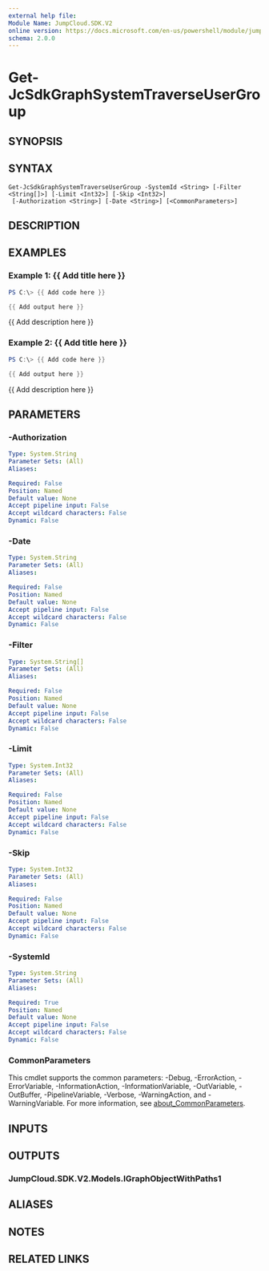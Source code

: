 ```yaml
---
external help file:
Module Name: JumpCloud.SDK.V2
online version: https://docs.microsoft.com/en-us/powershell/module/jumpcloud.sdk.v2/get-jcsdkgraphsystemtraverseusergroup
schema: 2.0.0
---
```


# Get-JcSdkGraphSystemTraverseUserGroup

## SYNOPSIS


## SYNTAX

```
Get-JcSdkGraphSystemTraverseUserGroup -SystemId <String> [-Filter <String[]>] [-Limit <Int32>] [-Skip <Int32>]
 [-Authorization <String>] [-Date <String>] [<CommonParameters>]
```

## DESCRIPTION


## EXAMPLES

### Example 1: {{ Add title here }}
```powershell
PS C:\> {{ Add code here }}

{{ Add output here }}
```

{{ Add description here }}

### Example 2: {{ Add title here }}
```powershell
PS C:\> {{ Add code here }}

{{ Add output here }}
```

{{ Add description here }}

## PARAMETERS

### -Authorization


```yaml
Type: System.String
Parameter Sets: (All)
Aliases:

Required: False
Position: Named
Default value: None
Accept pipeline input: False
Accept wildcard characters: False
Dynamic: False
```

### -Date


```yaml
Type: System.String
Parameter Sets: (All)
Aliases:

Required: False
Position: Named
Default value: None
Accept pipeline input: False
Accept wildcard characters: False
Dynamic: False
```

### -Filter


```yaml
Type: System.String[]
Parameter Sets: (All)
Aliases:

Required: False
Position: Named
Default value: None
Accept pipeline input: False
Accept wildcard characters: False
Dynamic: False
```

### -Limit


```yaml
Type: System.Int32
Parameter Sets: (All)
Aliases:

Required: False
Position: Named
Default value: None
Accept pipeline input: False
Accept wildcard characters: False
Dynamic: False
```

### -Skip


```yaml
Type: System.Int32
Parameter Sets: (All)
Aliases:

Required: False
Position: Named
Default value: None
Accept pipeline input: False
Accept wildcard characters: False
Dynamic: False
```

### -SystemId


```yaml
Type: System.String
Parameter Sets: (All)
Aliases:

Required: True
Position: Named
Default value: None
Accept pipeline input: False
Accept wildcard characters: False
Dynamic: False
```

### CommonParameters
This cmdlet supports the common parameters: -Debug, -ErrorAction, -ErrorVariable, -InformationAction, -InformationVariable, -OutVariable, -OutBuffer, -PipelineVariable, -Verbose, -WarningAction, and -WarningVariable. For more information, see [about_CommonParameters](http://go.microsoft.com/fwlink/?LinkID=113216).

## INPUTS

## OUTPUTS

### JumpCloud.SDK.V2.Models.IGraphObjectWithPaths1

## ALIASES

## NOTES

## RELATED LINKS

